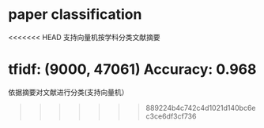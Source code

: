 # paper classification

<<<<<<< HEAD
支持向量机按学科分类文献摘要

tfidf: (9000, 47061)
Accuracy: 0.968
=======
依据摘要对文献进行分类(支持向量机）
>>>>>>> 889224b4c742c4d1021d140bc6ec3ce6df3cf736
